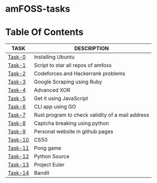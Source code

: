 # amFOSS-tasks

# Table Of Contents

TASK                                                                      |  DESCRIPTION
--------------------------------------------------------------------------|----------------------------------------------------
[Task-0](https://github.com/portus2001/amfoss-tasks/tree/master/task-0)   | Installing Ubuntu
[Task-1](https://github.com/portus2001/amfoss-tasks/tree/master/task-1)   | Script to star all repos of amfoss
[Task-2](https://github.com/portus2001/amfoss-tasks/tree/master/task-2)   | Codeforces and Hackerrank problems
[Task-3](https://github.com/portus2001/amfoss-tasks/tree/master/task-3)   | Google Scraping using Ruby
[Task-4](https://github.com/portus2001/amfoss-tasks/tree/master/task-4)   | Advanced XOR
[Task-5](https://github.com/portus2001/amfoss-tasks/tree/master/task-5)   | Get it using JavaScript
[Task-6](https://github.com/portus2001/amfoss-tasks/tree/master/task-6)   | CLI app using GO
[Task-7](https://github.com/portus2001/amfoss-tasks/tree/master/task-7)   | Rust program to check validity of a mail address
[Task-8](https://github.com/portus2001/amfoss-tasks/tree/master/task-8)   | Captcha breaking using python
[Task-9](https://github.com/portus2001/amfoss-tasks/tree/master/task-9)   | Personal website in github pages
[Task-10](https://github.com/portus2001/amfoss-tasks/tree/master/task-10) | CS50
[Task-11](https://github.com/portus2001/amfoss-tasks/tree/master/task-11) | Pong game
[Task-12](https://github.com/portus2001/amfoss-tasks/tree/master/task-12) | Python Source
[Task-13](https://github.com/portus2001/amfoss-tasks/tree/master/task-13) | Project Euler
[Task-14](https://github.com/portus2001/amfoss-tasks/tree/master/task-14) | Bandit
